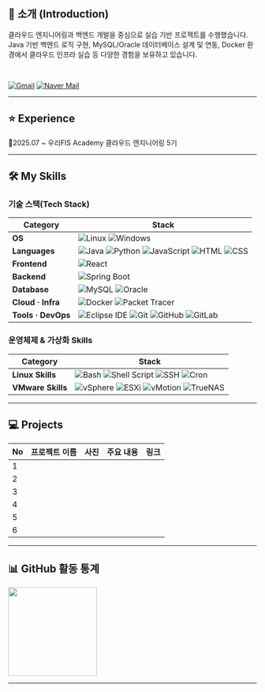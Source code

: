 ## 📌 소개 (Introduction)

클라우드 엔지니어링과 백엔드 개발을 중심으로 실습 기반 프로젝트를 수행했습니다.<br>
Java 기반 백엔드 로직 구현, MySQL/Oracle 데이터베이스 설계 및 연동, Docker 환경에서 클라우드 인프라 실습 등 다양한 경험을 보유하고 있습니다.

<br>

[![Gmail](https://img.shields.io/badge/-Gmail-D14836?style=flat&logo=gmail&logoColor=white&label=)](mailto:wjs0685@gmail.com)
[![Naver Mail](https://img.shields.io/badge/-Naver-03C75A?style=flat&logo=naver&logoColor=white&label=)](mailto:wjs068@naver.com)

---

## ⭐ Experience
📝2025.07 ~ 우리FIS Academy 클라우드 엔지니어링 5기

---

## 🛠️ My Skills

### 기술 스택(Tech Stack)
| Category       | Stack |
|----------------|-------|
| **OS** | ![Linux](https://img.shields.io/badge/Linux-FCC624?style=flat&logo=linux&logoColor=black) ![Windows](https://img.shields.io/badge/Windows-0078D6?style=flat&logo=windows&logoColor=white) |
| **Languages** | ![Java](https://img.shields.io/badge/Java-007396?style=flat&logo=openjdk&logoColor=white) ![Python](https://img.shields.io/badge/Python-3776AB?style=flat&logo=python&logoColor=white) ![JavaScript](https://img.shields.io/badge/JavaScript-F7DF1E?style=flat&logo=javascript&logoColor=black) ![HTML](https://img.shields.io/badge/HTML-E34F26?style=flat&logo=html5&logoColor=white) ![CSS](https://img.shields.io/badge/CSS-1572B6?style=flat&logo=css3&logoColor=white) |
| **Frontend** | ![React](https://img.shields.io/badge/React-61DAFB?style=flat&logo=react&logoColor=black) |
| **Backend** | ![Spring Boot](https://img.shields.io/badge/Spring_Boot-6DB33F?style=flat&logo=springboot&logoColor=white) |
| **Database** | ![MySQL](https://img.shields.io/badge/MySQL-4479A1?style=flat&logo=mysql&logoColor=white) ![Oracle](https://img.shields.io/badge/Oracle-F80000?style=flat&logo=oracle&logoColor=white) |
| **Cloud · Infra** | ![Docker](https://img.shields.io/badge/Docker-2496ED?style=flat&logo=docker&logoColor=white) ![Packet Tracer](https://img.shields.io/badge/Packet_Tracer-0078D4?style=flat&logo=cisco&logoColor=white) |
| **Tools · DevOps** | ![Eclipse IDE](https://img.shields.io/badge/Eclipse_IDE-2C2255?style=flat&logo=eclipseide&logoColor=white) ![Git](https://img.shields.io/badge/Git-F05032?style=flat&logo=git&logoColor=white) ![GitHub](https://img.shields.io/badge/GitHub-181717?style=flat&logo=github&logoColor=white) ![GitLab](https://img.shields.io/badge/GitLab-FC6D26?style=flat&logo=gitlab&logoColor=white) |



### 운영체제 & 가상화 Skills

| Category | Stack |
|----------|-------|
| **Linux Skills** | ![Bash](https://img.shields.io/badge/Bash-4EAA25?style=flat&logo=gnubash&logoColor=white) ![Shell Script](https://img.shields.io/badge/Shell_Script-121011?style=flat&logo=gnu&logoColor=white) ![SSH](https://img.shields.io/badge/SSH-000000?style=flat&logo=openssh&logoColor=white) ![Cron](https://img.shields.io/badge/Cron-000000?style=flat&logo=linux&logoColor=white) |
| **VMware Skills** | ![vSphere](https://img.shields.io/badge/vSphere-607078?style=flat&logo=vmware&logoColor=white) ![ESXi](https://img.shields.io/badge/ESXi-607078?style=flat&logo=vmware&logoColor=white) ![vMotion](https://img.shields.io/badge/vMotion-607078?style=flat&logo=vmware&logoColor=white) ![TrueNAS](https://img.shields.io/badge/TrueNAS-0095D5?style=flat&logo=truenas&logoColor=white) |

---
## 💻 Projects

| No | 프로젝트 이름 | 사진 | 주요 내용 | 링크 |
|----|-------------|-----|-----------|-----|
| 1  |  |  |  |  |
| 2  |  |  |  |  |
| 3  |  |  |  |  |
| 4  | |  |  |  |
| 5  |  |  |  |  |
| 6  |  |  |  |  |

---
## 📊 GitHub 활동 통계

<p>
  <img src="https://github-readme-stats.vercel.app/api?username=Jsumin07&show_icons=true&theme=default" height="180"/>
</p>
  
---
